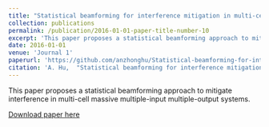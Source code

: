 ```yaml
---
title: "Statistical beamforming for interference mitigation in multi-cell massive MIMO systems"
collection: publications
permalink: /publication/2016-01-01-paper-title-number-10
excerpt: 'This paper proposes a statistical beamforming approach to mitigate interference in multi-cell massive multiple-input multiple-output systems.'
date: 2016-01-01
venue: 'Journal 1'
paperurl: 'https://github.com/anzhonghu/Statistical-beamforming-for-interference-mitigation-in-multi-cell-massive-MIMO-systems'
citation: 'A. Hu,  "Statistical beamforming for interference mitigation in multi-cell massive MIMO systems," <i>Frequenz</i>, vol. 70, no. 1-2, pp. 47-56, Jan. 2016.'
---
```

This paper proposes a statistical beamforming approach to mitigate interference in multi-cell massive multiple-input multiple-output systems.

[Download paper here](https://github.com/anzhonghu/Statistical-beamforming-for-interference-mitigation-in-multi-cell-massive-MIMO-systems)
